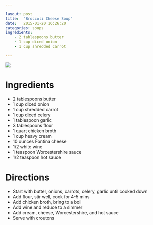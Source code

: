```yaml
---

layout: post
title:  "Broccoli Cheese Soup"
date:   2015-01-20 16:26:20
categories: soups
ingredients:
    - 2 tablespoons butter
    - 1 cup diced onion
    - 1 cup shredded carrot

---
```


![]({{site.baseurl}}/images/broc-soup.jpg) 

# Ingredients

- 2 tablespoons butter
- 1 cup diced onion
- 1 cup shredded carrot
- 1 cup diced celery
- 1 tablespoon garlic
- 3 tablespoons flour
- 1 quart chicken broth
- 1 cup heavy cream
- 10 ounces Fontina cheese
- 1/2 white wine
- 1 teaspoon Worcestershire sauce
- 1/2 teaspoon hot sauce

# Directions

- Start with butter, onions, carrots, celery, garlic until cooked down
- Add flour, stir well, cook for 4-5 mins
- Add chicken broth, bring to a boil
- Add wine and reduce to a simmer
- Add cream, cheese, Worcestershire, and hot sauce
- Serve with croutons